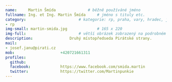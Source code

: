 ```yaml
---
name:     Martin Šmída      		# běžně používáné jméno
fullname: Ing. et Ing. Martin Šmída  	# jméno s tituly etc.
category:                 		# kategorie: rp, praha, vary, hradec, jmk, senat
- rp
img-small: martin-smida.jpg             # 165 x 220
img-full:                 		# větší obrázek zobrazený na podrobném profilu
description: 				Druhý místopředseda Pirátské strany.             		# kratký popis, max 160 znaků
mail:
- josef.janu@pirati.cz
mob:					+420721661311
profiles:
  github:
  facebook:				https://www.facebook.com/smida.martin
  twitter:				https://twitter.com/Martinpunkie
---
```

